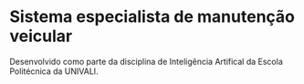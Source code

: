 # Sistema especialista de manutenção veicular

Desenvolvido como parte da disciplina de Inteligência Artifical da Escola Politécnica da UNIVALI.
